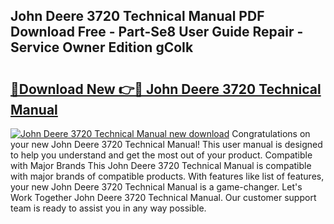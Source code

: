 ## John Deere 3720 Technical Manual PDF Download Free - Part-Se8 User Guide Repair - Service Owner Edition gCoIk

# <h2><a href="http://bc8574.oget.top/?id=John+Deere+3720+Technical+Manual">🔗Download New 👉🔴 John Deere 3720 Technical Manual</a></h2>

[![John Deere 3720 Technical Manual new download](https://i.imgur.com/5g1atiW.png)](http://bc8574.oget.top/?id=John+Deere+3720+Technical+Manual)
Congratulations on your new John Deere 3720 Technical Manual! This user manual is designed to help you understand and get the most out of your product. Compatible with Major Brands This John Deere 3720 Technical Manual is compatible with major brands of compatible products. With features like list of features, your new John Deere 3720 Technical Manual is a game-changer. Let's Work Together John Deere 3720 Technical Manual. Our customer support team is ready to assist you in any way possible.
